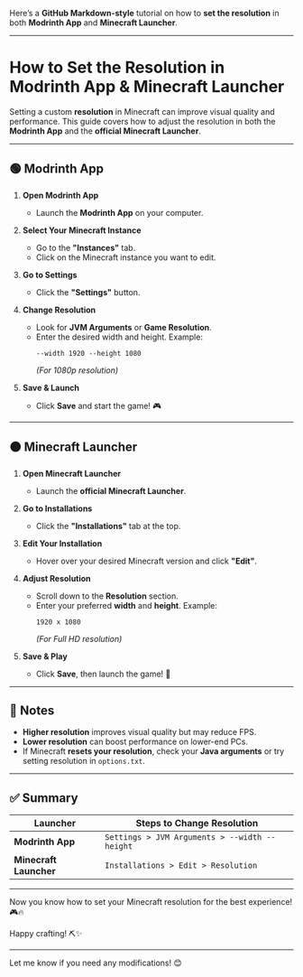 Here’s a **GitHub Markdown-style** tutorial on how to **set the resolution** in both **Modrinth App** and **Minecraft Launcher**.  

---

# **How to Set the Resolution in Modrinth App & Minecraft Launcher**  

Setting a custom **resolution** in Minecraft can improve visual quality and performance. This guide covers how to adjust the resolution in both the **Modrinth App** and the **official Minecraft Launcher**.

---

## **🟢 Modrinth App**  

1. **Open Modrinth App**  
   - Launch the **Modrinth App** on your computer.  

2. **Select Your Minecraft Instance**  
   - Go to the **"Instances"** tab.  
   - Click on the Minecraft instance you want to edit.  

3. **Go to Settings**  
   - Click the **"Settings"** button.  

4. **Change Resolution**  
   - Look for **JVM Arguments** or **Game Resolution**.  
   - Enter the desired width and height. Example:  
     ```
     --width 1920 --height 1080
     ```
     *(For 1080p resolution)*  

5. **Save & Launch**  
   - Click **Save** and start the game! 🎮  

---

## **🟠 Minecraft Launcher**  

1. **Open Minecraft Launcher**  
   - Launch the **official Minecraft Launcher**.  

2. **Go to Installations**  
   - Click the **"Installations"** tab at the top.  

3. **Edit Your Installation**  
   - Hover over your desired Minecraft version and click **"Edit"**.  

4. **Adjust Resolution**  
   - Scroll down to the **Resolution** section.  
   - Enter your preferred **width** and **height**. Example:  
     ```
     1920 x 1080
     ```
     *(For Full HD resolution)*  

5. **Save & Play**  
   - Click **Save**, then launch the game! 🚀  

---

## **📌 Notes**  
- **Higher resolution** improves visual quality but may reduce FPS.  
- **Lower resolution** can boost performance on lower-end PCs.  
- If Minecraft **resets your resolution**, check your **Java arguments** or try setting resolution in `options.txt`.  

---

## **✅ Summary**  
| **Launcher** | **Steps to Change Resolution** |
|-------------|--------------------------------|
| **Modrinth App** | `Settings > JVM Arguments > --width --height` |
| **Minecraft Launcher** | `Installations > Edit > Resolution` |

---

Now you know how to set your Minecraft resolution for the best experience! 🎮🔥  

Happy crafting! ⛏️✨  

---

Let me know if you need any modifications! 😊
